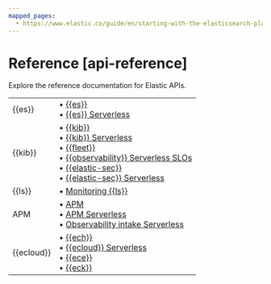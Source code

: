 ```yaml
---
mapped_pages:
  • https://www.elastic.co/guide/en/starting-with-the-elasticsearch-platform-and-its-solutions/current/api-reference.html
---
```


# Reference [api-reference]

Explore the reference documentation for Elastic APIs.

|     |     |
| --- | --- |
| {{es}} | • [{{es}}](elasticsearch://reference/elasticsearch/rest-apis/index.md)<br>• [{{es}} Serverless](https://www.elastic.co/docs/api/doc/elasticsearch-serverless)<br> |
| {{kib}} | • [{{kib}}](https://www.elastic.co/docs/api/doc/kibana)<br>• [{{kib}} Serverless](https://www.elastic.co/docs/api/doc/serverless)<br>• [{{fleet}}](/reference/ingestion-tools/fleet/fleet-api-docs.md)<br>• [{{observability}} Serverless SLOs](https://www.elastic.co/docs/api/doc/serverless/group/endpoint-slo)<br>• [{{elastic-sec}}](https://www.elastic.co/docs/api/doc/kibana/group/endpoint-security-ai-assistant-api)<br>• [{{elastic-sec}} Serverless](https://www.elastic.co/docs/api/doc/serverless/group/endpoint-security-ai-assistant-api)<br> |
| {{ls}} | • [Monitoring {{ls}}](https://www.elastic.co/guide/en/logstash/current/monitoring-logstash.html)<br> |
| APM | • [APM](/solutions/observability/apps/apm-server-api.md)<br>• [APM Serverless](https://www.elastic.co/docs/api/doc/serverless/group/endpoint-apm-agent-configuration)<br>• [Observability intake Serverless](https://www.elastic.co/docs/api/doc/observability-serverless)<br> |
| {{ecloud}} | • [{{ech}}](https://www.elastic.co/docs/api/doc/cloud)<br>• [{{ecloud}} Serverless](https://www.elastic.co/docs/api/doc/elastic-cloud-serverless)<br>• [{{ece}}](https://www.elastic.co/docs/api/doc/cloud-enterprise)<br>• [{{eck}}](cloud-on-k8s://reference/api-docs.md)<br> |

